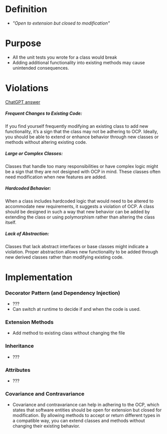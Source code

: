 # Definition
- *"Open to extension but closed to modification"*

# Purpose
- All the unit tests you wrote for a class would break
- Adding additional functionality into existing methods may cause unintended consequences.

# Violations
[ChatGPT answer](https://chatgpt.com/c/66db64a6-4c1c-8012-8bad-ed089e6b252b)
##### Frequent Changes to Existing Code: 
If you find yourself frequently modifying an existing class to add new functionality, it’s a sign that the class may not be adhering to OCP. Ideally, you should be able to extend or enhance behavior through new classes or methods without altering existing code.
##### Large or Complex Classes: 
Classes that handle too many responsibilities or have complex logic might be a sign that they are not designed with OCP in mind. These classes often need modification when new features are added.
##### Hardcoded Behavior: 
When a class includes hardcoded logic that would need to be altered to accommodate new requirements, it suggests a violation of OCP. A class should be designed in such a way that new behavior can be added by extending the class or using polymorphism rather than altering the class itself.
##### Lack of Abstraction: 
Classes that lack abstract interfaces or base classes might indicate a violation. Proper abstraction allows new functionality to be added through new derived classes rather than modifying existing code.

# Implementation
### Decorator Pattern (and Dependency Injection)
- ???
- Can switch at runtime to decide if and when the code is used.
### Extension Methods
- Add method to existing class without changing the file
### Inheritance
- ???
### Attributes
- ???
### Covariance and Contravariance
- Covariance and contravariance can help in adhering to the OCP, which states that software entities should be open for extension but closed for modification. By allowing methods to accept or return different types in a compatible way, you can extend classes and methods without changing their existing behavior.